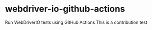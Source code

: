 # webdriver-io-github-actions
Run WebDriverIO tests using GitHub Actions
This is a contribution test
